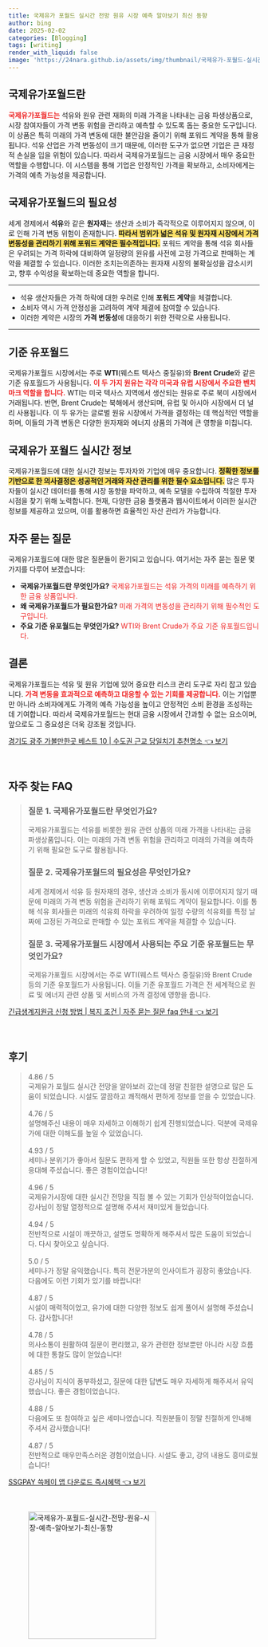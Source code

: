 ```yaml
---
title: 국제유가 포월드 실시간 전망 원유 시장 예측 알아보기 최신 동향
author: bing
date: 2025-02-02
categories: [Blogging]
tags: [writing]
render_with_liquid: false
image: 'https://24nara.github.io/assets/img/thumbnail/국제유가-포월드-실시간-전망-원유-시장-예측-알아보기-최신-동향.webp'
---
```



<h2 id='국제유가포월드란'>국제유가포월드란</h2>

<p><b><span style="color: #ee2323;">국제유가포월드는</span></b> 석유와 원유 관련 재화의 미래 가격을 나타내는 금융 파생상품으로, 시장 참여자들이 가격 변동 위험을 관리하고 예측할 수 있도록 돕는 중요한 도구입니다. 이 상품은 특히 미래의 가격 변동에 대한 불안감을 줄이기 위해 포워드 계약을 통해 활용됩니다. 석유 산업은 가격 변동성이 크기 때문에, 이러한 도구가 없으면 기업은 큰 재정적 손실을 입을 위험이 있습니다. 따라서 국제유가포월드는 금융 시장에서 매우 중요한 역할을 수행합니다. 이 시스템을 통해 기업은 안정적인 가격을 확보하고, 소비자에게는 가격의 예측 가능성을 제공합니다.</p>

<h2 id='국제유가포월드의 필요성'>국제유가포월드의 필요성</h2>

<p>세계 경제에서 <b>석유</b>와 같은 <b>원자재</b>는 생산과 소비가 즉각적으로 이루어지지 않으며, 이로 인해 가격 변동 위험이 존재합니다. <b><span style="background-color: #ffe066;">따라서 범위가 넓은 석유 및 원자재 시장에서 가격 변동성을 관리하기 위해 포워드 계약은 필수적입니다.</span></b> 포워드 계약을 통해 석유 회사들은 우려되는 가격 하락에 대비하여 일정량의 원유를 사전에 고정 가격으로 판매하는 계약을 체결할 수 있습니다. 이러한 조치는의존하는 원자재 시장의 불확실성을 감소시키고, 향후 수익성을 확보하는데 중요한 역할을 합니다.</p>

<hr />

<ul>
    <li>석유 생산자들은 가격 하락에 대한 우려로 인해 <b>포워드 계약</b>을 체결합니다.</li>
    <li>소비자 역시 가격 안정성을 고려하여 계약 체결에 참여할 수 있습니다.</li>
    <li>이러한 계약은 시장의 <b>가격 변동성</b>에 대응하기 위한 전략으로 사용됩니다.</li>
</ul>

<hr />

<h2 id='기준유포월드'>기준 유포월드</h2>

<p>국제유가포월드 시장에서는 주로 <b>WTI</b>(웨스트 텍사스 중질유)와 <b>Brent Crude</b>와 같은 기준 유포월드가 사용됩니다. <b><span style="color: #ee2323;">이 두 가지 원유는 각각 미국과 유럽 시장에서 주요한 벤치마크 역할을 합니다.</span></b> WTI는 미국 텍사스 지역에서 생산되는 원유로 주로 북미 시장에서 거래됩니다. 반면, Brent Crude는 북해에서 생산되며, 유럽 및 아시아 시장에서 더 널리 사용됩니다. 이 두 유가는 글로벌 원유 시장에서 가격을 결정하는 데 핵심적인 역할을 하며, 이들의 가격 변동은 다양한 원자재와 에너지 상품의 가격에 큰 영향을 미칩니다.</p>

<h2 id='실시간 정보'>국제유가 포월드 실시간 정보</h2>

<p>국제유가포월드에 대한 실시간 정보는 투자자와 기업에 매우 중요합니다. <b><span style="background-color: #ffe066;">정확한 정보를 기반으로 한 의사결정은 성공적인 거래와 자산 관리를 위한 필수 요소입니다.</span></b> 많은 투자자들이 실시간 데이터를 통해 시장 동향을 파악하고, 예측 모델을 수립하여 적절한 투자 시점을 찾기 위해 노력합니다. 현재, 다양한 금융 플랫폼과 웹사이트에서 이러한 실시간 정보를 제공하고 있으며, 이를 활용하면 효율적인 자산 관리가 가능합니다.</p>

<h2 id='자주 묻는 질문'>자주 묻는 질문</h2>

<p>국제유가포월드에 대한 많은 질문들이 환기되고 있습니다. 여기서는 자주 묻는 질문 몇 가지를 다루어 보겠습니다:</p>

<ul>
    <li><b>국제유가포월드란 무엇인가요?</b> <span style="color: #ee2323;">국제유가포월드는 석유 가격의 미래를 예측하기 위한 금융 상품입니다.</span></li>
    <li><b>왜 국제유가포월드가 필요한가요?</b> <span style="color: #ee2323;">미래 가격의 변동성을 관리하기 위해 필수적인 도구입니다.</span></li>
    <li><b>주요 기준 유포월드는 무엇인가요?</b> <span style="color: #ee2323;">WTI와 Brent Crude가 주요 기준 유포월드입니다.</span></li>
</ul>

<h2 id='결론'>결론</h2>

<p>국제유가포월드는 석유 및 원유 기업에 있어 중요한 리스크 관리 도구로 자리 잡고 있습니다. <b><span style="color: #ee2323;">가격 변동을 효과적으로 예측하고 대응할 수 있는 기회를 제공합니다.</span></b> 이는 기업뿐만 아니라 소비자에게도 가격의 예측 가능성을 높이고 안정적인 소비 환경을 조성하는 데 기여합니다. 따라서 국제유가포월드는 현대 금융 시장에서 간과할 수 없는 요소이며, 앞으로도 그 중요성은 더욱 강조될 것입니다.</p>


<p><a class="click-button" title="경기도 광주 가볼만한곳 베스트 10 | 수도권 근교 당일치기 추천명소" href="https://24nara.github.io/posts/%EA%B2%BD%EA%B8%B0%EB%8F%84-%EA%B4%91%EC%A3%BC-%EA%B0%80%EB%B3%BC%EB%A7%8C%ED%95%9C%EA%B3%B3-%EB%B2%A0%EC%8A%A4%ED%8A%B8-10-%EC%88%98%EB%8F%84%EA%B6%8C-%EA%B7%BC%EA%B5%90-%EB%8B%B9%EC%9D%BC%EC%B9%98%EA%B8%B0-%EC%B6%94%EC%B2%9C%EB%AA%85%EC%86%8C/" rel="dofollow">경기도 광주 가볼만한곳 베스트 10 | 수도권 근교 당일치기 추천명소 👈 보기</a></p><br>
<h2 id='자주_찾는_FAQ'>자주 찾는 FAQ</h2>
<div itemscope="" itemtype="https://schema.org/FAQPage"> 
<blockquote> 
<div itemscope="" itemprop="mainEntity" itemtype="https://schema.org/Question"> 
<h3 itemprop="name">질문 1. 국제유가포월드란 무엇인가요?</h3> 
<div itemscope="" itemprop="acceptedAnswer" itemtype="https://schema.org/Answer"> 
<span itemprop="text"> 
<p>국제유가포월드는 석유를 비롯한 원유 관련 상품의 미래 가격을 나타내는 금융 파생상품입니다. 이는 미래의 가격 변동 위험을 관리하고 미래의 가격을 예측하기 위해 필요한 도구로 활용됩니다.</p> 
</span> 
</div> 
</div> 

<div itemscope="" itemprop="mainEntity" itemtype="https://schema.org/Question"> 
<h3 itemprop="name">질문 2. 국제유가포월드의 필요성은 무엇인가요?</h3> 
<div itemscope="" itemprop="acceptedAnswer" itemtype="https://schema.org/Answer"> 
<span itemprop="text"> 
<p>세계 경제에서 석유 등 원자재의 경우, 생산과 소비가 동시에 이루어지지 않기 때문에 미래의 가격 변동 위험을 관리하기 위해 포워드 계약이 필요합니다. 이를 통해 석유 회사들은 미래의 석유회 하락을 우려하여 일정 수량의 석유회를 특정 날짜에 고정된 가격으로 판매할 수 있는 포워드 계약을 체결할 수 있습니다.</p> 
</span> 
</div> 
</div> 

<div itemscope="" itemprop="mainEntity" itemtype="https://schema.org/Question"> 
<h3 itemprop="name">질문 3. 국제유가포월드 시장에서 사용되는 주요 기준 유포월드는 무엇인가요?</h3> 
<div itemscope="" itemprop="acceptedAnswer" itemtype="https://schema.org/Answer"> 
<span itemprop="text"> 
<p>국제유가포월드 시장에서는 주로 WTI(웨스트 텍사스 중질유)와 Brent Crude 등의 기준 유포월드가 사용됩니다. 이들 기준 유포월드 가격은 전 세계적으로 원료 및 에너지 관련 상품 및 서비스의 가격 결정에 영향을 줍니다.</p> 
</span> 
</div> 
</div> 
</blockquote> 
</div>
<p><a class="click-button" title="긴급생계지원금 신청 방법 | 복지 조건 | 자주 묻는 질문 faq 안내" href="https://24nara.github.io/posts/%EA%B8%B4%EA%B8%89%EC%83%9D%EA%B3%84%EC%A7%80%EC%9B%90%EA%B8%88-%EC%8B%A0%EC%B2%AD-%EB%B0%A9%EB%B2%95-%EB%B3%B5%EC%A7%80-%EC%A1%B0%EA%B1%B4-%EC%9E%90%EC%A3%BC-%EB%AC%BB%EB%8A%94-%EC%A7%88%EB%AC%B8-faq-%EC%95%88%EB%82%B4/" rel="dofollow">긴급생계지원금 신청 방법 | 복지 조건 | 자주 묻는 질문 faq 안내 👈 보기</a></p><br>
<h2 id='후기'>후기</h2>
<div itemscope itemtype="https://schema.org/Product">
  <blockquote>
  <div itemprop="review" itemscope itemtype="https://schema.org/Review">
      <div itemprop="reviewRating" itemscope itemtype="https://schema.org/Rating"> <span itemprop="ratingValue">4.86</span> / <span itemprop="bestRating">5</span> </div>
      <span itemprop="reviewBody">국제유가 포월드 실시간 전망을 알아보러 갔는데 정말 친절한 설명으로 많은 도움이 되었습니다. 시설도 깔끔하고 쾌적해서 편하게 정보를 얻을 수 있었습니다.</span>
  </div>
  <br>
  <div itemprop="review" itemscope itemtype="https://schema.org/Review">
      <div itemprop="reviewRating" itemscope itemtype="https://schema.org/Rating"> <span itemprop="ratingValue">4.76</span> / <span itemprop="bestRating">5</span> </div>
      <span itemprop="reviewBody">설명해주신 내용이 매우 자세하고 이해하기 쉽게 진행되었습니다. 덕분에 국제유가에 대한 이해도를 높일 수 있었습니다.</span>
  </div>
  <br>
  <div itemprop="review" itemscope itemtype="https://schema.org/Review">
      <div itemprop="reviewRating" itemscope itemtype="https://schema.org/Rating"> <span itemprop="ratingValue">4.93</span> / <span itemprop="bestRating">5</span> </div>
      <span itemprop="reviewBody">세미나 분위기가 좋아서 질문도 편하게 할 수 있었고, 직원들 또한 항상 친절하게 응대해 주셨습니다. 좋은 경험이었습니다!</span>
  </div>
  <br>
  <div itemprop="review" itemscope itemtype="https://schema.org/Review">
      <div itemprop="reviewRating" itemscope itemtype="https://schema.org/Rating"> <span itemprop="ratingValue">4.96</span> / <span itemprop="bestRating">5</span> </div>
      <span itemprop="reviewBody">국제유가시장에 대한 실시간 전망을 직접 볼 수 있는 기회가 인상적이었습니다. 강사님이 정말 열정적으로 설명해 주셔서 재미있게 들었습니다.</span>
  </div>
  <br>
  <div itemprop="review" itemscope itemtype="https://schema.org/Review">
      <div itemprop="reviewRating" itemscope itemtype="https://schema.org/Rating"> <span itemprop="ratingValue">4.94</span> / <span itemprop="bestRating">5</span> </div>
      <span itemprop="reviewBody">전반적으로 시설이 깨끗하고, 설명도 명확하게 해주셔서 많은 도움이 되었습니다. 다시 찾아오고 싶습니다.</span>
  </div>
  <br>
  <div itemprop="review" itemscope itemtype="https://schema.org/Review">
      <div itemprop="reviewRating" itemscope itemtype="https://schema.org/Rating"> <span itemprop="ratingValue">5.0</span> / <span itemprop="bestRating">5</span> </div>
      <span itemprop="reviewBody">세미나가 정말 유익했습니다. 특히 전문가분의 인사이트가 굉장히 좋았습니다. 다음에도 이런 기회가 있기를 바랍니다!</span>
  </div>
  <br>
  <div itemprop="review" itemscope itemtype="https://schema.org/Review">
      <div itemprop="reviewRating" itemscope itemtype="https://schema.org/Rating"> <span itemprop="ratingValue">4.87</span> / <span itemprop="bestRating">5</span> </div>
      <span itemprop="reviewBody">시설이 매력적이었고, 유가에 대한 다양한 정보도 쉽게 풀어서 설명해 주셨습니다. 감사합니다!</span>
  </div>
  <br>
  <div itemprop="review" itemscope itemtype="https://schema.org/Review">
      <div itemprop="reviewRating" itemscope itemtype="https://schema.org/Rating"> <span itemprop="ratingValue">4.78</span> / <span itemprop="bestRating">5</span> </div>
      <span itemprop="reviewBody">의사소통이 원활하여 질문이 편리했고, 유가 관련한 정보뿐만 아니라 시장 흐름에 대한 통찰도 많이 얻었습니다!</span>
  </div>
  <br>
  <div itemprop="review" itemscope itemtype="https://schema.org/Review">
      <div itemprop="reviewRating" itemscope itemtype="https://schema.org/Rating"> <span itemprop="ratingValue">4.85</span> / <span itemprop="bestRating">5</span> </div>
      <span itemprop="reviewBody">강사님이 지식이 풍부하셨고, 질문에 대한 답변도 매우 자세하게 해주셔서 유익했습니다. 좋은 경험이었습니다.</span>
  </div>
  <br>
  <div itemprop="review" itemscope itemtype="https://schema.org/Review">
      <div itemprop="reviewRating" itemscope itemtype="https://schema.org/Rating"> <span itemprop="ratingValue">4.88</span> / <span itemprop="bestRating">5</span> </div>
      <span itemprop="reviewBody">다음에도 또 참여하고 싶은 세미나였습니다. 직원분들이 정말 친절하게 안내해 주셔서 감사했습니다!</span>
  </div>
  <br>
  <div itemprop="review" itemscope itemtype="https://schema.org/Review">
      <div itemprop="reviewRating" itemscope itemtype="https://schema.org/Rating"> <span itemprop="ratingValue">4.87</span> / <span itemprop="bestRating">5</span> </div>
      <span itemprop="reviewBody">전반적으로 매우만족스러운 경험이었습니다. 시설도 좋고, 강의 내용도 흥미로웠습니다!</span>
  </div>
  </blockquote>
</div>
<p><a class="click-button" title="SSGPAY 쓱페이 앱 다운로드 즉시혜택" href="https://24nara.github.io/posts/SSGPAY-%EC%93%B1%ED%8E%98%EC%9D%B4-%EC%95%B1-%EB%8B%A4%EC%9A%B4%EB%A1%9C%EB%93%9C-%EC%A6%89%EC%8B%9C%ED%98%9C%ED%83%9D/" rel="dofollow">SSGPAY 쓱페이 앱 다운로드 즉시혜택 👈 보기</a></p><br>
<figure class="image"><img src="https://24nara.github.io/assets/img/thumbnail/국제유가-포월드-실시간-전망-원유-시장-예측-알아보기-최신-동향.webp" alt="국제유가-포월드-실시간-전망-원유-시장-예측-알아보기-최신-동향" width="256" height="256"></figure>